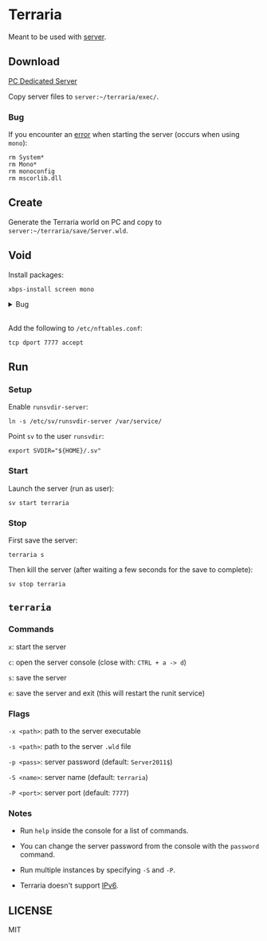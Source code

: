 # Terraria

Meant to be used with [server](https://github.com/camj2/server).

## Download

[PC Dedicated Server](https://terraria.org/)

Copy server files to `server:~/terraria/exec/`.

### Bug

If you encounter an
[error](https://terraria.fandom.com/wiki/Server#Troubleshooting) when starting the server
(occurs when using `mono`):

```
rm System*
rm Mono*
rm monoconfig
rm mscorlib.dll
```

## Create

Generate the Terraria world on PC and copy to `server:~/terraria/save/Server.wld`.

## Void

Install packages:

```
xbps-install screen mono
```

<details>
<summary>Bug</summary>

The aarch64 `mono` package is broken.
As a workaround, compile and install `mono` from the server (instead of using the repo package):

```
git clone --depth 1 https://github.com/void-linux/void-packages
cd void-packages
./xbps-src binary-bootstrap
./xbps-src pkg mono
xbps-install -R hostdir/binpkgs/nonfree mono
```

Check the [GitHub](https://github.com/void-linux/void-packages/issues/46881) issue for more info.

</details>
<br>

Add the following to `/etc/nftables.conf`:

```
tcp dport 7777 accept
```

## Run

### Setup

Enable `runsvdir-server`:

```
ln -s /etc/sv/runsvdir-server /var/service/
```

Point `sv` to the user `runsvdir`:

```
export SVDIR="${HOME}/.sv"
```

### Start

Launch the server (run as user):

```
sv start terraria
```

### Stop

First save the server:

```
terraria s
```

Then kill the server (after waiting a few seconds for the save to complete):

```
sv stop terraria
```

## `terraria`

### Commands

`x`: start the server

`c`: open the server console (close with: `CTRL + a -> d`)

`s`: save the server

`e`: save the server and exit (this will restart the runit service)

### Flags

`-x <path>`: path to the server executable

`-s <path>`: path to the server `.wld` file

`-p <pass>`: server password (default: `Server2011$`)

`-S <name>`: server name (default: `terraria`)

`-P <port>`: server port (default: `7777`)

### Notes

* Run `help` inside the console for a list of commands.

* You can change the server password from the console with the `password` command.

* Run multiple instances by specifying `-S` and `-P`.

* Terraria doesn't support
[IPv6](https://forums.terraria.org/index.php?threads/ipv6-support.104448/post-2805121).

## LICENSE

MIT
